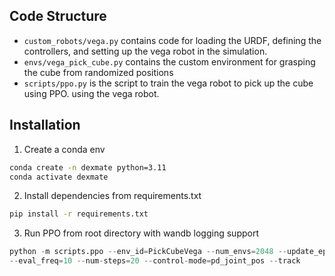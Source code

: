 ## Code Structure
- `custom_robots/vega.py` contains code for loading the URDF, defining the controllers, and setting up the vega robot in the simulation.
- `envs/vega_pick_cube.py` contains the custom environment for grasping the cube from randomized positions
- `scripts/ppo.py` is the script to train the vega robot to pick up the cube using PPO.
using the vega robot.

## Installation

1. Create a conda env
```bash
conda create -n dexmate python=3.11
conda activate dexmate
```

2. Install dependencies from requirements.txt
```bash
pip install -r requirements.txt
```

3. Run PPO from root directory with wandb logging support

```python
python -m scripts.ppo --env_id=PickCubeVega --num_envs=2048 --update_epochs=8 --num_minibatches=32 --total_timesteps=100_000_000
--eval_freq=10 --num-steps=20 --control-mode=pd_joint_pos --track
```

